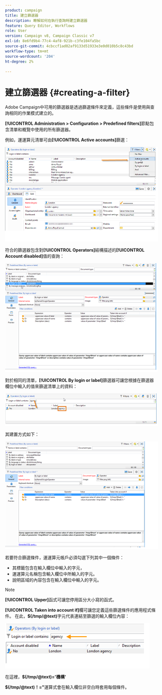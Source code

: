 ```yaml
---
product: campaign
title: 建立篩選器
description: 瞭解如何在執行查詢時建立篩選器
feature: Query Editor, Workflows
role: User
version: Campaign v8, Campaign Classic v7
exl-id: 8e6fd9b4-77c4-4af8-921b-c3fe104fa5bc
source-git-commit: 4cbccf1ad02af9133d51933e3e0d010b5c8c43bd
workflow-type: tm+mt
source-wordcount: '204'
ht-degree: 2%

---
```


# 建立篩選器 {#creating-a-filter}

Adobe Campaign中可用的篩選器是透過篩選條件來定義，這些條件是使用與查詢相同的作業模式建立的。

**[!UICONTROL Administration > Configuration > Predefined filters]**&#x200B;節點包含清單和概覽中使用的所有篩選器。

例如，運運算元清單可由&#x200B;**[!UICONTROL Active accounts]**&#x200B;篩選：

![](assets/query_editor_filter_sample_1.png)

符合的篩選器包含對&#x200B;**[!UICONTROL Operators]**&#x200B;結構描述的&#x200B;**[!UICONTROL Account disabled]**&#x200B;值的查詢：

![](assets/query_editor_filter_sample_2.png)

對於相同的清單，**[!UICONTROL By login or label]**&#x200B;篩選器可讓您根據在篩選器欄位中輸入的值來篩選清單上的資料：

![](assets/query_editor_filter_sample_3.png)

其建置方式如下：

![](assets/query_editor_filter_sample_4.png)

若要符合篩選條件，運運算元帳戶必須勾選下列其中一個條件：

* 其標籤包含在輸入欄位中輸入的字元，
* 運運算元名稱包含輸入欄位中所輸入的字元。
* 說明區域的內容包含在輸入欄位中輸入的字元。

>[!NOTE]
>
>**[!UICONTROL Upper]**&#x200B;函式可讓您停用區分大小寫的函式。

**[!UICONTROL Taken into account if]**&#x200B;欄可讓您定義這些篩選條件的應用程式條件。 在此，**$(/tmp/@text)**&#x200B;字元代表連結至篩選的輸入欄位內容：

![](assets/query_editor_filter_sample_5.png)

在這裡，**$(/tmp/@text)=&#39;機構&#39;**

**$(/tmp/@text)！=&quot;**&#x200B;運算式會在輸入欄位非空白時套用每個條件。
